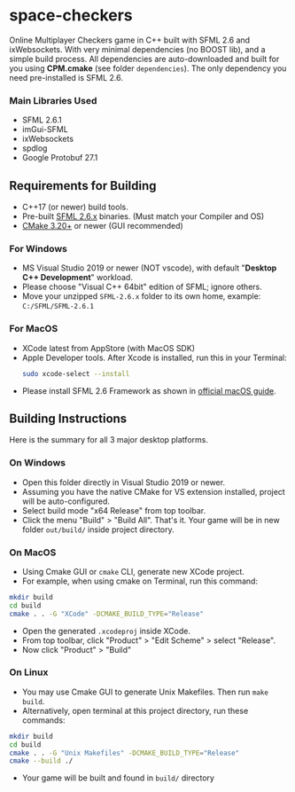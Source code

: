 # space-checkers

Online Multiplayer Checkers game in C++ built with SFML 2.6 and ixWebsockets. With very minimal dependencies (no BOOST lib), and
a simple build process. All dependencies are auto-downloaded and built for you using **CPM.cmake** (see folder `dependencies`). The only dependency you need
pre-installed is SFML 2.6.


### Main Libraries Used
- SFML 2.6.1
- imGui-SFML
- ixWebsockets
- spdlog
- Google Protobuf 27.1

## Requirements for Building

- C++17 (or newer) build tools.
- Pre-built [SFML 2.6.x](https://www.sfml-dev.org/download/sfml/2.6.1/) binaries. (Must match your Compiler and OS)
- [CMake 3.20+](https://cmake.org/download/) or newer (GUI recommended)

### For Windows

- MS Visual Studio 2019 or newer (NOT vscode), with default "**Desktop C++ Development**" workload.
- Please choose "Visual C++ 64bit" edition of SFML; ignore others.
- Move your unzipped `SFML-2.6.x` folder to its own home, example: `C:/SFML/SFML-2.6.1`

### For MacOS

- XCode latest from AppStore (with MacOS SDK)
- Apple Developer tools. After Xcode is installed, run this in your Terminal:
  ```bash
  sudo xcode-select --install
  ```
- Please install SFML 2.6 Framework as shown in [official macOS guide](https://www.sfml-dev.org/tutorials/2.6/start-osx.php).

## Building Instructions

Here is the summary for all 3 major desktop platforms.

### On Windows

- Open this folder directly in Visual Studio 2019 or newer.
- Assuming you have the native CMake for VS extension installed, project will be auto-configured.
- Select build mode "x64 Release" from top toolbar.
- Click the menu "Build" > "Build All". That's it. Your game will be in new folder `out/build/` inside project directory.

### On MacOS

- Using Cmake GUI or `cmake` CLI, generate new XCode project.
- For example, when using cmake on Terminal, run this command:

```bash
mkdir build
cd build
cmake . . -G "XCode" -DCMAKE_BUILD_TYPE="Release"
```

- Open the generated `.xcodeproj` inside XCode.
- From top toolbar, click "Product" > "Edit Scheme" > select "Release".
- Now click "Product" > "Build"

### On Linux

- You may use Cmake GUI to generate Unix Makefiles. Then run `make build`.
- Alternatively, open terminal at this project directory, run these commands:

```bash
mkdir build
cd build
cmake . . -G "Unix Makefiles" -DCMAKE_BUILD_TYPE="Release"
cmake --build ./
```

- Your game will be built and found in `build/` directory
